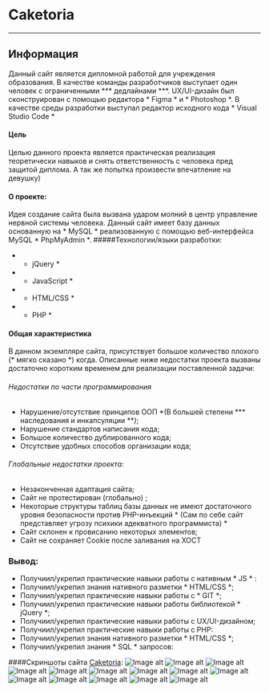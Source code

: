 # Caketoria 
___
## Информация
Данный сайт является дипломной работой для учреждения образования. 
В качестве команды разработчиков выступает один человек с ограниченными *** дедлайнами ***. UX/UI-дизайн был сконструирован с помощью редактора * Figma * и * Photoshop *. В качестве среды разработки выступал редактор исходного кода * Visual Studio Code *
#### Цель

Целью данного проекта является практическая реализация теоретически навыков и снять ответственность с человека пред защитой диплома. А так же попытка произвести впечатление на девушку)

#### О проекте: 

Идея создание сайта была вызвана ударом молний в центр управление нервной системы человека.
Данный сайт имеет базу данных основанную на * MySQL * реализованную с помощью веб-интерфейса MySQL * PhpMyAdmin *.
#####Технологии/языки разработки:
* * jQuery *
* * JavaScript *
* * HTML/CSS *
* * PHP *
#### Общая характеристика 
В данном экземпляре сайта, присутствует большое количество плохого (* мягко сказано *) когда. 
Описанные ниже недостатки проекта вызваны достаточно коротким временем для реализации поставленной задачи:
###### Недостатки по части программирования
* Нарушение/отсутствие принципов ООП *(В большей степени *** наследования и инкапсуляции ***)*;
* Нарушение стандартов написания кода;
* Большое количество дублированного кода;
* Отсутствие удобных способов организации кода;

###### Глобальные недостатки проекта:
* Незаконченная адаптация сайта;
* Сайт не протестирован (глобально) ;
* Некоторые структуры таблиц базы данных не имеют достаточного уровня безопасности против PHP-инъекций * (Сам по себе сайт представляет угрозу психики адекватного программиста) *
* Сайт склонен к провисанию некоторых элементов;
* Сайт не сохраняет Cookie после заливания на ХОСТ
### Вывод:
* Получиил/укрепил практические навыки работы с нативным * JS * :
* Получиил/укрепил знания нативного разметки * HTML/CSS *;
* Получиил/укрепил практические навыки работы с * GIT *;
* Получиил/укрепил практические навыки работы библиотекой * jQuery *;
* Получиил/укрепил практические навыки работы с UX/UI-дизайном;
* Получиил/укрепил практические навыки работы с PHP:
* Получиил/укрепил знания нативного разметки * HTML/CSS *;
* Получиил/укрепил знания * SQL * запросов:



####Скриншоты сайта [Caketoria](http://r29292ne.beget.tech/):
![Image alt](/Readme/Website/1.jpg)
![Image alt](/Readme/Website/2.jpg)
![Image alt](/Readme/Website/3.jpg)
![Image alt](/Readme/Website/4.jpg)
![Image alt](/Readme/Website/5.jpg)
![Image alt](/Readme/Website/6.jpg)
![Image alt](/Readme/Website/7.jpg)
![Image alt](/Readme/Website/8.jpg)
![Image alt](/Readme/Website/9.jpg)
![Image alt](/Readme/Website/10.jpg)
![Image alt](/Readme/Website/11.jpg)
![Image alt](/Readme/Website/12.jpg)
![Image alt](/Readme/Website/13.jpg)
![Image alt](/Readme/Website/14.jpg)
